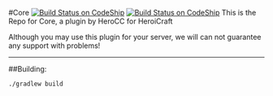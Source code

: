 #Core [![Build Status on CodeShip](https://img.shields.io/codeship/0e8eae70-6a51-0133-d9e6-62b058ef9788/master.svg?style=flat-square)](https://codeship.com/projects/114838) [![Build Status on CodeShip](https://img.shields.io/badge/License-LGPLv2.1-blue.svg?style=flat-square)](https://github.com/HeroiCraft/Core/blob/master/LICENSE.md) 
This is the Repo for Core, a plugin by HeroCC for HeroiCraft

Although you may use this plugin for your server, we will can not guarantee any support with problems!

---

##Building:

    ./gradlew build

